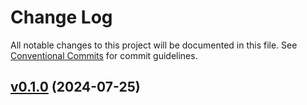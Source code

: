 # Change Log

All notable changes to this project will be documented in this file.
See [Conventional Commits](Https://conventionalcommits.org) for commit guidelines.

<!-- changelog -->

## [v0.1.0](https://github.com/andyl/gtest/compare/v0.1.0...v0.1.0) (2024-07-25)



